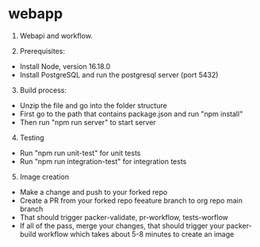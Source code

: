 # webapp
1. Webapi and workflow.
  
2. Prerequisites: 
- Install Node, version 16.18.0
- Install PostgreSQL and run the postgresql server (port 5432)

3. Build process:
 - Unzip the file and go into the folder structure
 - First go to the path that contains package.json and run "npm install"
 - Then run "npm run server" to start server

4. Testing
 - Run "npm run unit-test" for unit tests
 - Run "npm run integration-test" for integration tests 

 5. Image creation 
 - Make a change and push to your forked repo
 - Create a PR from your forked repo feeature branch to org repo main branch
 - That should trigger packer-validate, pr-workflow, tests-worflow
 - If all of the pass, merge your changes, that should trigger your packer-build workflow which takes about 5-8 minutes to create an image    
